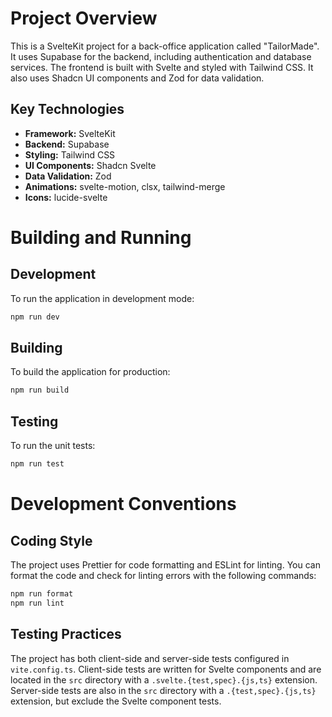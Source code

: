 # Project Overview

This is a SvelteKit project for a back-office application called "TailorMade". It uses Supabase for the backend, including authentication and database services. The frontend is built with Svelte and styled with Tailwind CSS. It also uses Shadcn UI components and Zod for data validation.

## Key Technologies

*   **Framework:** SvelteKit
*   **Backend:** Supabase
*   **Styling:** Tailwind CSS
*   **UI Components:** Shadcn Svelte
*   **Data Validation:** Zod
*   **Animations:** svelte-motion, clsx, tailwind-merge
*   **Icons:** lucide-svelte

# Building and Running

## Development

To run the application in development mode:

```bash
npm run dev
```

## Building

To build the application for production:

```bash
npm run build
```

## Testing

To run the unit tests:

```bash
npm run test
```

# Development Conventions

## Coding Style

The project uses Prettier for code formatting and ESLint for linting. You can format the code and check for linting errors with the following commands:

```bash
npm run format
npm run lint
```

## Testing Practices

The project has both client-side and server-side tests configured in `vite.config.ts`. Client-side tests are written for Svelte components and are located in the `src` directory with a `.svelte.{test,spec}.{js,ts}` extension. Server-side tests are also in the `src` directory with a `.{test,spec}.{js,ts}` extension, but exclude the Svelte component tests.
